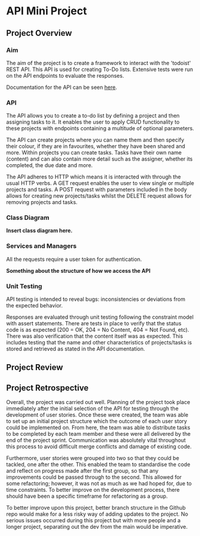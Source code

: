 # API Mini Project



<h2>Project Overview</h2>

<h3>Aim</h3>

The aim of the project is to create a framework to interact with the 'todoist' REST API. This API is used for creating To-Do lists. Extensive tests were run on the API endpoints to evaluate the responses.

Documentation for the API can be seen [here](https://developer.todoist.com/guides/#developing-with-todoist).



<h3>API</h3>

The API allows you to create a to-do list by defining a project and then assigning tasks to it. It enables the user to apply CRUD functionality to these projects with endpoints containing a multitude of optional parameters.
<p> The API can create projects where you can name them and then specify their colour, if they are in favourites, whether they have been shared and more. Within projects you can create tasks. Tasks have their own name (content) and can also contain more detail such as the assigner, whether its completed, the due date and more. </p> 

The API adheres to HTTP which means it is interacted with through the usual HTTP verbs. A GET request enables the user to view single or multiple projects and tasks. A POST request with parameters included in the body allows for creating new projects/tasks whilst the DELETE request allows for removing projects and tasks.

<h3>Class Diagram</h3>

<b>Insert class diagram here.</b>

<h3>Services and Managers</h3>

<p>All the requests require a user token for authentication. </p>

<b>Something about the structure of how we access the API</b>

<h3>Unit Testing</h3>

<p>API testing is intended to reveal bugs: inconsistencies or deviations from the expected behavior.</p>

<p>Responses are evaluated through unit testing following the constraint model with assert statements. There are tests in place to verify that the status code is as expected (200 = OK, 204 = No Content, 404 = Not Found, etc). There was also verification that the content itself was as expected.
This includes testing that the name and other characteristics of projects/tasks is stored and retrieved as stated in the API documentation. </p>


<h2>Project Review</h2>



<h2>Project Retrospective</h2>

<p>Overall, the project was carried out well. Planning of the project took place immediately after the initial selection of the API for testing through the development of user stories. Once these were created, the team was able to set up an initial project structure
which the outcome of each user story could be implemented on. From here, the team was able to distribute tasks to be completed by each team member and these were all delivered by the end of the project sprint. Communication was absolutely vital throughout this process to avoid difficult merge conflicts and damage of existing code.
</p>
<p>Furthermore, user stories were grouped into two so that they could be tackled, one after the other. This enabled the team to standardise the code and reflect on progress made after the first group, so that any improvements could be passed through to the second. This allowed for some refactoring; however, it was not as much as we had hoped for, due to time constraints. To better improve on the development process, there should have been a specific timeframe for refactoring as a group.</p>


<p>To better improve upon this project, better branch structure in the Github repo would make for a less risky way of adding updates to the project. No serious issues occurred during this project but with more people and a longer project, separating out the dev from the main would be imperative.</p>